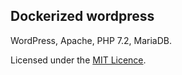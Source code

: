 ## Dockerized wordpress

WordPress, Apache, PHP 7.2, MariaDB.

Licensed under the [MIT Licence](LICENSE).
